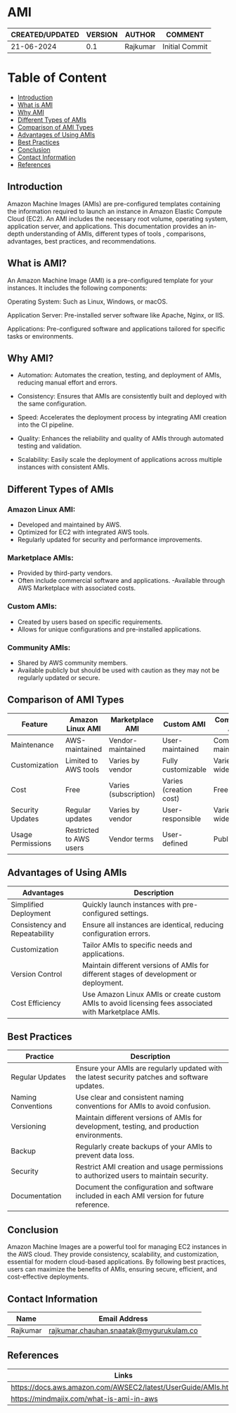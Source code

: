 #  AMI

|CREATED/UPDATED |VERSION|AUTHOR|COMMENT|
|--------|-----------|-------|---------|
|21-06-2024|0.1|Rajkumar|Initial Commit|

# Table of Content 
- [Introduction](#Introduction)
- [What is AMI](#What-is-AMI)
- [Why AMI](#Why-AMI)
- [Different Types of AMIs](#Different-Types-of-AMIs)
- [Comparison of AMI Types](#Comparison-of-AMI-Types)
- [ Advantages of Using AMIs](#Advantages-of-Using-AMIs)
- [ Best Practices](#Best-Practices)
-  [Conclusion](#Conclusion)
-  [ Contact Information ](#Contact-Information )
-  [References](#References )

## Introduction 
Amazon Machine Images (AMIs) are pre-configured templates containing the information required to launch an instance in Amazon Elastic Compute Cloud (EC2). An AMI includes the necessary root volume, operating system, application server, and applications. This documentation provides an in-depth understanding of AMIs, different types of tools , comparisons, advantages, best practices, and recommendations.
## What is AMI? 
An Amazon Machine Image (AMI) is a pre-configured template for your instances. It includes the following components:

Operating System: Such as Linux, Windows, or macOS.

Application Server: Pre-installed server software like Apache, Nginx, or IIS.

Applications: Pre-configured software and applications tailored for specific tasks or environments.



## Why AMI?
* Automation: Automates the creation, testing, and deployment of AMIs, reducing manual effort and errors.

* Consistency: Ensures that AMIs are consistently built and deployed with the same configuration.

* Speed: Accelerates the deployment process by integrating AMI creation into the CI pipeline.

* Quality: Enhances the reliability and quality of AMIs through automated testing and validation.

* Scalability: Easily scale the deployment of applications across multiple instances with consistent AMIs.

## Different Types of AMIs
### Amazon Linux AMI:

- Developed and maintained by AWS.
- Optimized for EC2 with integrated AWS tools.
- Regularly updated for security and performance improvements.

### Marketplace AMIs:

- Provided by third-party vendors.
- Often include commercial software and applications.
-Available through AWS Marketplace with associated costs.

### Custom AMIs:

- Created by users based on specific requirements.
- Allows for unique configurations and pre-installed applications.

### Community AMIs:

- Shared by AWS community members.
- Available publicly but should be used with caution as they may not be regularly updated or secure.

## Comparison of AMI Types
|Feature	|Amazon Linux AMI	|Marketplace AMI|	Custom AMI|	Community AMI|
|-------|----------|---------|-----------|---------|
|Maintenance|	AWS-maintained	|Vendor-maintained|	User-maintained	|Community-maintained|
|Customization	|Limited to AWS tools	|Varies by vendor	|Fully customizable|	Varies widely|
|Cost|	Free	|Varies (subscription)|	Varies (creation cost)|	Free|
|Security Updates	|Regular updates	|Varies by vendor	|User-responsible	|Varies widely|
|Usage Permissions|	Restricted to AWS users	|Vendor terms|	User-defined|	Public|

## Advantages of Using AMIs
|Advantages|Description|
|-----------|-----------|
|Simplified Deployment| Quickly launch instances with pre-configured settings.|
|Consistency and Repeatability| Ensure all instances are identical, reducing configuration errors.|
|Customization| Tailor AMIs to specific needs and applications.|
|Version Control| Maintain different versions of AMIs for different stages of development or deployment.|
|Cost Efficiency| Use Amazon Linux AMIs or create custom AMIs to avoid licensing fees associated with Marketplace AMIs.

## Best Practices
|Practice|Description|
|-------|-----------|
|Regular Updates|Ensure your AMIs are regularly updated with the latest security patches and software updates.|
|Naming Conventions|Use clear and consistent naming conventions for AMIs to avoid confusion.|
|Versioning|Maintain different versions of AMIs for development, testing, and production environments.|
|Backup| Regularly create backups of your AMIs to prevent data loss.|
|Security| Restrict AMI creation and usage permissions to authorized users to maintain security.|
|Documentation|Document the configuration and software included in each AMI version for future reference.|

## Conclusion
Amazon Machine Images are a powerful tool for managing EC2 instances in the AWS cloud. They provide consistency, scalability, and customization, essential for modern cloud-based applications. By following best practices, users can maximize the benefits of AMIs, ensuring secure, efficient, and cost-effective deployments.

## Contact Information 
|Name|Email Address|
|:---:|:---:|
|Rajkumar|rajkumar.chauhan.snaatak@mygurukulam.co|

## References 
| Links |
|--------|
|https://docs.aws.amazon.com/AWSEC2/latest/UserGuide/AMIs.html|
|https://mindmajix.com/what-is-ami-in-aws|
  
